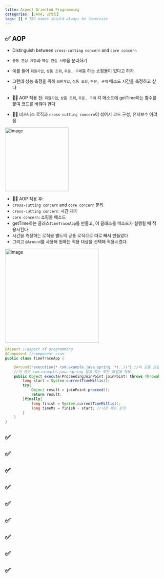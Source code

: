 ```yaml
---
title: Aspect Oriented Programming
categories: [JAVA, 김영한]
tags: [] # TAG names should always be lowercase
---
```


## ✅ AOP

- Distinguish between `cross-cutting concern` and `core concern`
- `공통 관심 사항`과 `핵심 관심 사항`을 분리하기

- 예를 들어 `회원가입`, `상품 조회`, `주문, 구매`등 하는 쇼핑몰이 있다고 하자
- 그런데 성능 측정을 위해 `회원가입`, `상품 조회`, `주문, 구매` 메소드 시간을 측정하고 싶다
- 👎🏻 AOP 적용 전: `회원가입`, `상품 조회`, `주문, 구매` 각 메소드에 getTime하는 함수를 붙여 코드를 바꿔야 한다
- 👎🏻 비즈니스 로직과 `cross-cutting concern`이 섞여서 코드 구성, 유지보수 어려움

<img width="208" alt="Image" src="https://github.com/user-attachments/assets/46eaf4ca-218f-400e-a3ee-7bd2a9fcc909" />

- 👍🏻 AOP 적용 후:
- `cross-cutting concern` and `core concern` 분리
- `cross-cutting concern`: 시간 재기
- `core concern`: 쇼핑몰 메소드
- getTime하는 클래스`TimeTraceApp`를 만들고, 이 클래스를 메소드가 실행될 때 적용시킨다
- 시간을 측정하는 로직을 별도의 공통 로직으로 따로 빼서 만들었다
- 그리고 `@Around`를 사용해 원하는 적용 대상을 선택해 적용시켰다.

<img width="307" alt="Image" src="https://github.com/user-attachments/assets/f669fe5a-0b31-4c23-aa8d-4087fa86076a" />

```java
@Aspect //aspect of programming
@Component //component scan
public class TimeTraceApp {

    @Around("execution(* com.example.java_spring..*(..))") //이 공통 관심사를 어디에 적용시킬지
    //이 경우 com.example.java_spring 밑에 있는 모든 파일에 적용
    public Object execute(ProceedingJoinPoint joinPoint) throws Throwable{
        long start = System.currentTimeMillis();
        try{
            Object result = joinPoint.proceed();
            return result;
        }finally{
            long finish = System.currentTimeMillis();
            long timeMs = finish - start; //시간 재는 로직
        }
    }
}
```

## ✅

## ✅

## ✅

## ✅

## ✅

## ✅

## ✅

## ✅

## ✅
